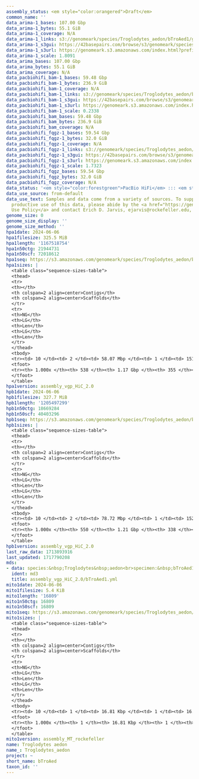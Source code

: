 ```yaml
---
assembly_status: <em style="color:orangered">Draft</em>
common_name: ''
data_arima-1_bases: 107.00 Gbp
data_arima-1_bytes: 55.1 GiB
data_arima-1_coverage: N/A
data_arima-1_links: s3://genomeark/species/Troglodytes_aedon/bTroAed1/genomic_data/arima/<br>
data_arima-1_s3gui: https://42basepairs.com/browse/s3/genomeark/species/Troglodytes_aedon/bTroAed1/genomic_data/arima/
data_arima-1_s3url: https://genomeark.s3.amazonaws.com/index.html?prefix=species/Troglodytes_aedon/bTroAed1/genomic_data/arima/
data_arima-1_scale: 1.8091
data_arima_bases: 107.00 Gbp
data_arima_bytes: 55.1 GiB
data_arima_coverage: N/A
data_pacbiohifi_bam-1_bases: 59.48 Gbp
data_pacbiohifi_bam-1_bytes: 236.9 GiB
data_pacbiohifi_bam-1_coverage: N/A
data_pacbiohifi_bam-1_links: s3://genomeark/species/Troglodytes_aedon/bTroAed1/genomic_data/pacbio_hifi/<br>
data_pacbiohifi_bam-1_s3gui: https://42basepairs.com/browse/s3/genomeark/species/Troglodytes_aedon/bTroAed1/genomic_data/pacbio_hifi/
data_pacbiohifi_bam-1_s3url: https://genomeark.s3.amazonaws.com/index.html?prefix=species/Troglodytes_aedon/bTroAed1/genomic_data/pacbio_hifi/
data_pacbiohifi_bam-1_scale: 0.2338
data_pacbiohifi_bam_bases: 59.48 Gbp
data_pacbiohifi_bam_bytes: 236.9 GiB
data_pacbiohifi_bam_coverage: N/A
data_pacbiohifi_fqgz-1_bases: 59.54 Gbp
data_pacbiohifi_fqgz-1_bytes: 32.0 GiB
data_pacbiohifi_fqgz-1_coverage: N/A
data_pacbiohifi_fqgz-1_links: s3://genomeark/species/Troglodytes_aedon/bTroAed1/genomic_data/pacbio_hifi/<br>
data_pacbiohifi_fqgz-1_s3gui: https://42basepairs.com/browse/s3/genomeark/species/Troglodytes_aedon/bTroAed1/genomic_data/pacbio_hifi/
data_pacbiohifi_fqgz-1_s3url: https://genomeark.s3.amazonaws.com/index.html?prefix=species/Troglodytes_aedon/bTroAed1/genomic_data/pacbio_hifi/
data_pacbiohifi_fqgz-1_scale: 1.7323
data_pacbiohifi_fqgz_bases: 59.54 Gbp
data_pacbiohifi_fqgz_bytes: 32.0 GiB
data_pacbiohifi_fqgz_coverage: N/A
data_status: '<em style="color:forestgreen">PacBio HiFi</em> ::: <em style="color:forestgreen">Arima</em>'
data_use_source: from-default
data_use_text: Samples and data come from a variety of sources. To support fair and
  productive use of this data, please abide by the <a href="https://genome10k.soe.ucsc.edu/data-use-policies/">Data
  Use Policy</a> and contact Erich D. Jarvis, ejarvis@rockefeller.edu, with any questions.
genome_size: 0
genome_size_display: ''
genome_size_method: ''
hpa1date: 2024-06-06
hpa1filesize: 325.5 MiB
hpa1length: '1167518754'
hpa1n50ctg: 21944731
hpa1n50scf: 72018612
hpa1seq: https://s3.amazonaws.com/genomeark/species/Troglodytes_aedon/bTroAed1/assembly_vgp_HiC_2.0/bTroAed1.HiC.hap1.20240606.fasta.gz
hpa1sizes: |
  <table class="sequence-sizes-table">
  <thead>
  <tr>
  <th></th>
  <th colspan=2 align=center>Contigs</th>
  <th colspan=2 align=center>Scaffolds</th>
  </tr>
  <tr>
  <th>NG</th>
  <th>LG</th>
  <th>Len</th>
  <th>LG</th>
  <th>Len</th>
  </tr>
  </thead>
  <tbody>
  <tr><td> 10 </td><td> 2 </td><td> 58.07 Mbp </td><td> 1 </td><td> 151.81 Mbp </td></tr><tr><td> 20 </td><td> 4 </td><td> 46.68 Mbp </td><td> 2 </td><td> 118.26 Mbp </td></tr><tr><td> 30 </td><td> 7 </td><td> 41.16 Mbp </td><td> 3 </td><td> 114.65 Mbp </td></tr><tr><td> 40 </td><td> 10 </td><td> 30.99 Mbp </td><td> 4 </td><td> 102.07 Mbp </td></tr><tr style="background-color:#cccccc;"><td> 50 </td><td> 15 </td><td style="background-color:#88ff88;"> 21.94 Mbp </td><td> 6 </td><td style="background-color:#88ff88;"> 72.02 Mbp </td></tr><tr><td> 60 </td><td> 21 </td><td> 15.17 Mbp </td><td> 8 </td><td> 40.37 Mbp </td></tr><tr><td> 70 </td><td> 31 </td><td> 9.38 Mbp </td><td> 11 </td><td> 22.11 Mbp </td></tr><tr><td> 80 </td><td> 47 </td><td> 5.57 Mbp </td><td> 17 </td><td> 15.61 Mbp </td></tr><tr><td> 90 </td><td> 78 </td><td> 2.28 Mbp </td><td> 29 </td><td> 6.30 Mbp </td></tr><tr><td> 100 </td><td> 538 </td><td> 21.88 Kbp </td><td> 355 </td><td> 21.88 Kbp </td></tr></tbody>
  <tfoot>
  <tr><th> 1.000x </th><th> 538 </th><th> 1.17 Gbp </th><th> 355 </th><th> 1.17 Gbp </th></tr>
  </tfoot>
  </table>
hpa1version: assembly_vgp_HiC_2.0
hpb1date: 2024-06-06
hpb1filesize: 327.7 MiB
hpb1length: '1205497299'
hpb1n50ctg: 18669284
hpb1n50scf: 40403296
hpb1seq: https://s3.amazonaws.com/genomeark/species/Troglodytes_aedon/bTroAed1/assembly_vgp_HiC_2.0/bTroAed1.HiC.hap2.20240606.fasta.gz
hpb1sizes: |
  <table class="sequence-sizes-table">
  <thead>
  <tr>
  <th></th>
  <th colspan=2 align=center>Contigs</th>
  <th colspan=2 align=center>Scaffolds</th>
  </tr>
  <tr>
  <th>NG</th>
  <th>LG</th>
  <th>Len</th>
  <th>LG</th>
  <th>Len</th>
  </tr>
  </thead>
  <tbody>
  <tr><td> 10 </td><td> 2 </td><td> 78.72 Mbp </td><td> 1 </td><td> 152.76 Mbp </td></tr><tr><td> 20 </td><td> 4 </td><td> 57.04 Mbp </td><td> 2 </td><td> 117.83 Mbp </td></tr><tr><td> 30 </td><td> 6 </td><td> 39.12 Mbp </td><td> 3 </td><td> 107.11 Mbp </td></tr><tr><td> 40 </td><td> 10 </td><td> 25.25 Mbp </td><td> 5 </td><td> 72.70 Mbp </td></tr><tr style="background-color:#cccccc;"><td> 50 </td><td> 15 </td><td style="background-color:#88ff88;"> 18.67 Mbp </td><td> 7 </td><td style="background-color:#88ff88;"> 40.40 Mbp </td></tr><tr><td> 60 </td><td> 22 </td><td> 12.92 Mbp </td><td> 11 </td><td> 22.13 Mbp </td></tr><tr><td> 70 </td><td> 35 </td><td> 7.05 Mbp </td><td> 17 </td><td> 15.66 Mbp </td></tr><tr><td> 80 </td><td> 55 </td><td> 4.73 Mbp </td><td> 28 </td><td> 7.79 Mbp </td></tr><tr><td> 90 </td><td> 92 </td><td> 2.08 Mbp </td><td> 49 </td><td> 4.24 Mbp </td></tr><tr><td> 100 </td><td> 550 </td><td> 20.87 Kbp </td><td> 338 </td><td> 22.67 Kbp </td></tr></tbody>
  <tfoot>
  <tr><th> 1.000x </th><th> 550 </th><th> 1.21 Gbp </th><th> 338 </th><th> 1.21 Gbp </th></tr>
  </tfoot>
  </table>
hpb1version: assembly_vgp_HiC_2.0
last_raw_data: 1713893916
last_updated: 1717790208
mds:
- data: species:&nbsp;Troglodytes&nbsp;aedon<br>specimen:&nbsp;bTroAed1<br>projects:&nbsp;<br>&nbsp;&nbsp;-&nbsp;vgp<br>assembled_by_group:&nbsp;Rockefeller<br>data_location:&nbsp;S3<br>release_to:&nbsp;S3<br>combine_for_curation:&nbsp;true<br>hap1:&nbsp;s3://genomeark/species/Troglodytes_aedon/bTroAed1/assembly_vgp_HiC_2.0/bTroAed1.HiC.hap1.20240606.fasta.gz<br>hap2:&nbsp;s3://genomeark/species/Troglodytes_aedon/bTroAed1/assembly_vgp_HiC_2.0/bTroAed1.HiC.hap2.20240606.fasta.gz<br>pretext_hap1:&nbsp;s3://genomeark/species/Troglodytes_aedon/bTroAed1/assembly_vgp_HiC_2.0/evaluation/hap1/pretext/bTroAed1_hap1_s2.pretext<br>pretext_hap2:&nbsp;s3://genomeark/species/Troglodytes_aedon/bTroAed1/assembly_vgp_HiC_2.0/evaluation/hap2/pretext/bTroAed1_hap2_s2.pretext<br>kmer_spectra_img:&nbsp;s3://genomeark/species/Troglodytes_aedon/bTroAed1/assembly_vgp_HiC_2.0/evaluation/merqury/bTroAed1_png/<br>pacbio_read_dir:&nbsp;s3://genomeark/species/Troglodytes_aedon/bTroAed1/genomic_data/pacbio_hifi/<br>pacbio_read_type:&nbsp;hifi<br>hic_read_dir:&nbsp;s3://genomeark/species/Troglodytes_aedon/bTroAed1/genomic_data/arima/<br>mito:&nbsp;s3://genomeark/species/Troglodytes_aedon/bTroAed1/assembly_MT_rockefeller/bTroAed1.MT.20240606.fasta.gz<br>pipeline:&nbsp;<br>&nbsp;&nbsp;-&nbsp;hifiasm&nbsp;(0.19.8+galaxy1)<br>&nbsp;&nbsp;-&nbsp;purge_dups&nbsp;(1.2.6+galaxy0)<br>&nbsp;&nbsp;-&nbsp;yahs&nbsp;(1.2a.2+galaxy1)<br>notes:&nbsp;This&nbsp;was&nbsp;a&nbsp;Hifiasm-HiC&nbsp;assembly&nbsp;of&nbsp;bTroAed1,&nbsp;resulting&nbsp;in&nbsp;two&nbsp;complete&nbsp;haplotypes.&nbsp;This&nbsp;sample&nbsp;did&nbsp;not&nbsp;have&nbsp;Bionano&nbsp;data.&nbsp;Both&nbsp;haplotypes&nbsp;underwent&nbsp;purge_dups&nbsp;with&nbsp;REPEATS&nbsp;kept&nbsp;in.&nbsp;HiC&nbsp;scaffolding&nbsp;was&nbsp;performed&nbsp;with&nbsp;YaHS.&nbsp;&nbsp;The&nbsp;HiC&nbsp;prep&nbsp;kit&nbsp;used&nbsp;was&nbsp;Swift-IDT.&nbsp;The&nbsp;assembly&nbsp;was&nbsp;performed&nbsp;on&nbsp;usegalaxy&nbsp;MAIN&nbsp;server&nbsp;(vgp.usegalaxy.org).<br>
  ident: md3
  title: assembly_vgp_HiC_2.0/bTroAed1.yml
mito1date: 2024-06-06
mito1filesize: 5.4 KiB
mito1length: '16809'
mito1n50ctg: 16809
mito1n50scf: 16809
mito1seq: https://s3.amazonaws.com/genomeark/species/Troglodytes_aedon/bTroAed1/assembly_MT_rockefeller/bTroAed1.MT.20240606.fasta.gz
mito1sizes: |
  <table class="sequence-sizes-table">
  <thead>
  <tr>
  <th></th>
  <th colspan=2 align=center>Contigs</th>
  <th colspan=2 align=center>Scaffolds</th>
  </tr>
  <tr>
  <th>NG</th>
  <th>LG</th>
  <th>Len</th>
  <th>LG</th>
  <th>Len</th>
  </tr>
  </thead>
  <tbody>
  <tr><td> 10 </td><td> 1 </td><td> 16.81 Kbp </td><td> 1 </td><td> 16.81 Kbp </td></tr><tr><td> 20 </td><td> 1 </td><td> 16.81 Kbp </td><td> 1 </td><td> 16.81 Kbp </td></tr><tr><td> 30 </td><td> 1 </td><td> 16.81 Kbp </td><td> 1 </td><td> 16.81 Kbp </td></tr><tr><td> 40 </td><td> 1 </td><td> 16.81 Kbp </td><td> 1 </td><td> 16.81 Kbp </td></tr><tr style="background-color:#cccccc;"><td> 50 </td><td> 1 </td><td style="background-color:#ff8888;"> 16.81 Kbp </td><td> 1 </td><td style="background-color:#ff8888;"> 16.81 Kbp </td></tr><tr><td> 60 </td><td> 1 </td><td> 16.81 Kbp </td><td> 1 </td><td> 16.81 Kbp </td></tr><tr><td> 70 </td><td> 1 </td><td> 16.81 Kbp </td><td> 1 </td><td> 16.81 Kbp </td></tr><tr><td> 80 </td><td> 1 </td><td> 16.81 Kbp </td><td> 1 </td><td> 16.81 Kbp </td></tr><tr><td> 90 </td><td> 1 </td><td> 16.81 Kbp </td><td> 1 </td><td> 16.81 Kbp </td></tr><tr><td> 100 </td><td> 1 </td><td> 16.81 Kbp </td><td> 1 </td><td> 16.81 Kbp </td></tr></tbody>
  <tfoot>
  <tr><th> 1.000x </th><th> 1 </th><th> 16.81 Kbp </th><th> 1 </th><th> 16.81 Kbp </th></tr>
  </tfoot>
  </table>
mito1version: assembly_MT_rockefeller
name: Troglodytes aedon
name_: Troglodytes_aedon
project: ~
short_name: bTroAed
taxon_id: ''
---
```

